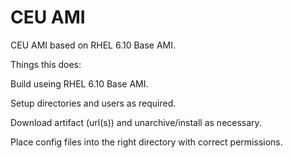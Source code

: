 # CEU AMI

CEU AMI based on RHEL 6.10 Base AMI.

Things this does:

Build useing RHEL 6.10 Base AMI.

Setup directories and users as required.

Download artifact (url(s)) and unarchive/install as necessary.

Place config files into the right directory with correct permissions.

